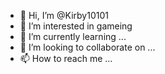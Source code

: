 - 👋 Hi, I’m @Kirby10101
- 👀 I’m interested in gameing
- 🌱 I’m currently learning ...
- 💞️ I’m looking to collaborate on ...
- 📫 How to reach me ...

<!---
Kirby10101/Kirby10101 is a ✨ special ✨ repository because its `README.md` (this file) appears on your GitHub profile.
You can click the Preview link to take a look at your changes.
--->
